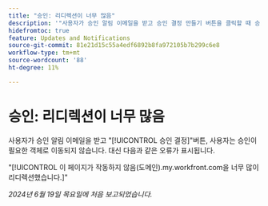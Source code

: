 ```yaml
---
title: "승인: 리디렉션이 너무 많음"
description: '"사용자가 승인 알림 이메일을 받고 승인 결정 만들기 버튼을 클릭할 때 승인이 필요한 객체로 이동되지 않습니다. 대신 사용자에게 오류 메시지가 표시됩니다.”'
hidefromtoc: true
feature: Updates and Notifications
source-git-commit: 81e21d15c55a4edf6892b8fa972105b7b299c6e8
workflow-type: tm+mt
source-wordcount: '88'
ht-degree: 11%

---
```



# 승인: 리디렉션이 너무 많음

사용자가 승인 알림 이메일을 받고 &quot;[!UICONTROL 승인 결정]&quot;버튼, 사용자는 승인이 필요한 객체로 이동되지 않습니다. 대신 다음과 같은 오류가 표시됩니다.

&quot;[!UICONTROL 이 페이지가 작동하지 않음(도메인).my.workfront.com을 너무 많이 리디렉션했습니다.]&quot;

_2024년 6월 19일 목요일에 처음 보고되었습니다._

